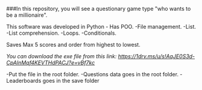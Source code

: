 ###In this repository, you will see a questionary game type "who wants to be a millionaire".

This software was developed in Python
    - Has POO.
    -File management.
    -List.
    -List comprehension.
    -Loops.
    -Conditionals.

Saves Max 5 scores and order from highest to lowest.

*You can download the exe file from this link:  https://1drv.ms/u/s!AqJE0S3d-CpAlnMqf4KEVTHdPACJ?e=vBf7kc*

-Put the file in the root folder.
-Questions data goes in the root folder.
-Leaderboards goes in the save folder